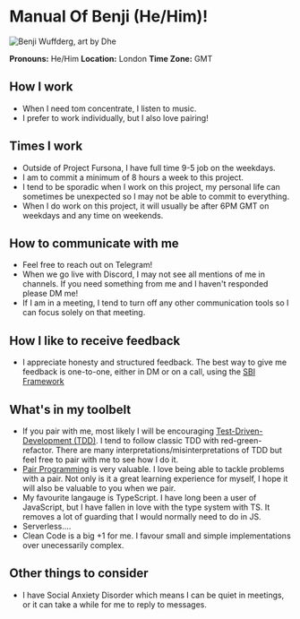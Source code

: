 # Manual Of Benji (He/Him)!

![Benji Wuffderg, art by Dhe](https://pbs.twimg.com/profile_images/1323202993257435136/kgNLN3Rz_400x400.jpg)

**Pronouns:** He/Him
**Location:** London
**Time Zone:** GMT

## How I work
* When I need tom concentrate, I listen to music.
* I prefer to work individually, but I also love pairing!

## Times I work
* Outside of Project Fursona, I have full time 9-5 job on the weekdays.
* I am to commit a minimum of 8 hours a week to this project.
* I tend to be sporadic when I work on this project, my personal life can sometimes be unexpected so I may not be able to commit to everything.
* When I do work on this project, it will usually be after 6PM GMT on weekdays and any time on weekends.

## How to communicate with me

* Feel free to reach out on Telegram!
* When we go live with Discord, I may not see all mentions of me in channels. If you need something from me and I haven't responded please DM me!
* If I am in a meeting, I tend to turn off any other communication tools so I can focus solely on that meeting.

## How I like to receive feedback

* I appreciate honesty and structured feedback. The best way to give me feedback is one-to-one, either in DM or on a call, using the [SBI Framework](https://medium.com/pm101/the-situation-behavior-impact-feedback-framework-e20ce52c9357)

## What's in my toolbelt

* If you pair with me, most likely I will be encouraging [Test-Driven-Development (TDD)](https://cleancoders.com/episode/clean-code-episode-6-p1). I tend to follow classic TDD with red-green-refactor. There are many interpretations/misinterpretations of TDD but feel free to pair with me to see how I do it.
* [Pair Programming](https://martinfowler.com/articles/on-pair-programming.html) is very valuable. I love being able to tackle problems with a pair. Not only is it a great learning experience for myself, I hope it will also be valuable to you when we pair.
* My favourite langauge is TypeScript. I have long been a user of JavaScript, but I have fallen in love with the type system with TS. It removes a lot of guarding that I would normally need to do in JS.
* Serverless....
* Clean Code is a big +1 for me. I favour small and simple implementations over unecessarily complex.

## Other things to consider

* I have Social Anxiety Disorder which means I can be quiet in meetings, or it can take a while for me to reply to messages.
